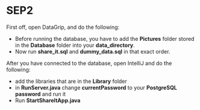 # SEP2
First off, open DataGrip, and do the following:
- Before running the database, you have to add the **Pictures** folder stored in the **Database** folder into your **data_directory**.
- Now run **share_it.sql** and **dummy_data.sql** in that exact order.

After you have connected to the database, open IntelliJ and do the following:
- add the libraries that are in the **Library** folder 
- in **RunServer.java** change **currentPassword** to your **PostgreSQL password** and run it 
- Run **StartShareItApp.java**


